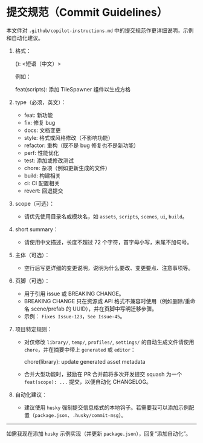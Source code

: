 # 提交规范（Commit Guidelines）

本文件对 `.github/copilot-instructions.md` 中的提交规范作更详细说明，示例和自动化建议。

1. 格式：

   <type>(<scope>): <短语（中文）>

   例如：

   feat(scripts): 添加 TileSpawner 组件以生成方格

2. type（必须，英文）：

   - feat: 新功能
   - fix: 修复 bug
   - docs: 文档变更
   - style: 格式或风格修改（不影响功能）
   - refactor: 重构（既不是 bug 修复也不是新功能）
   - perf: 性能优化
   - test: 添加或修改测试
   - chore: 杂项（例如更新生成的文件）
   - build: 构建相关
   - ci: CI 配置相关
   - revert: 回退提交

3. scope（可选）：

   - 请优先使用目录名或模块名，如 `assets`, `scripts`, `scenes`, `ui`, `build`。

4. short summary：

   - 请使用中文描述，长度不超过 72 个字符，首字母小写，末尾不加句号。

5. 主体（可选）：

   - 空行后写更详细的变更说明，说明为什么要改、变更要点、注意事项等。

6. 页脚（可选）：

   - 用于引用 issue 或 BREAKING CHANGE。
   - BREAKING CHANGE 只在资源或 API 格式不兼容时使用（例如删除/重命名 scene/prefab 的 UUID），并在页脚中写明迁移步骤。
   - 示例： `Fixes Issue-123`，`See Issue-45`。

7. 项目特定规则：

   - 对仅修改 `library/`, `temp/`, `profiles/`, `settings/` 的自动生成文件请使用 `chore`，并在摘要中带上 `generated` 或 `editor`：

     chore(library): update generated asset metadata

   - 合并大型功能时，鼓励在 PR 合并前将多次开发提交 squash 为一个 `feat(scope): ...` 提交，以便自动化 CHANGELOG。

8. 自动化建议：

   - 建议使用 `husky` 强制提交信息格式的本地钩子。若需要我可以添加示例配置（`package.json`、`.husky/commit-msg`）。

---

如需我现在添加 `husky` 示例实现（并更新 `package.json`），回复“添加自动化”。